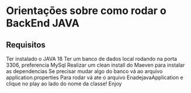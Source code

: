 # Orientações sobre como rodar o BackEnd JAVA

## Requisitos
Ter instalado o JAVA 18
Ter um banco de dados local rodando na porta 3306, preferencia MySql
Realizar um clean install do Maeven para instalar as dependencias
Se precisar mudar algo do banco vá ao arquivo application.properties
Para rodar vá ate o arquivo EnadejavaApplication e clique no play ao lado do nome da classe!
Enjoy
